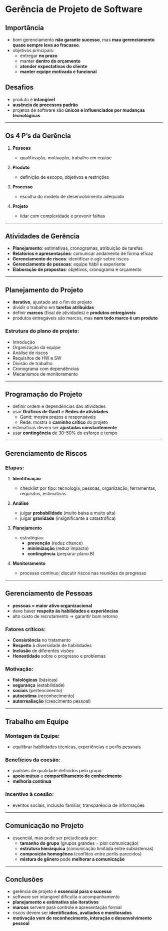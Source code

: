 # Gerência de Projeto de Software

## Importância
- bom gerenciamento **não garante sucesso**, mas **mau gerenciamento quase sempre leva ao fracasso**.
- objetivos principais:
  - entregar **no prazo**
  - manter **dentro do orçamento**
  - **atender expectativas do cliente**
  - **manter equipe motivada e funcional**

## Desafios
- produto é **intangível**
- **ausência de processos padrão**
- projetos de software são **únicos e influenciados por mudanças tecnológicas**

---

## Os 4 P’s da Gerência

1. **Pessoas**  
   - qualificação, motivação, trabalho em equipe

2. **Produto**  
   - definição de escopo, objetivos e restrições

3. **Processo**  
   - escolha do modelo de desenvolvimento adequado

4. **Projeto**  
   - lidar com complexidade e prevenir falhas

---

## Atividades de Gerência

- **Planejamento**: estimativas, cronogramas, atribuição de tarefas
- **Relatórios e apresentações**: comunicar andamento de forma eficaz
- **Gerenciamento de riscos**: identificar e agir sobre riscos
- **Gerenciamento de pessoas**: equipe hábil e experiente
- **Elaboração de propostas**: objetivos, cronograma e orçamento

---

## Planejamento do Projeto

- **iterativo**, ajustado até o fim do projeto
- dividir o trabalho em **tarefas atribuídas**
- definir **marcos** (final de atividades) e **produtos entregáveis**
- produtos entregáveis são marcos, mas **nem todo marco é um produto**

### Estrutura do plano de projeto:
- Introdução
- Organização da equipe
- Análise de riscos
- Requisitos de HW e SW
- Divisão de trabalho
- Cronograma com dependências
- Mecanismos de monitoramento

---

## Programação do Projeto

- definir ordem e dependências das atividades
- usar **Gráficos de Gantt** e **Redes de atividades**
  - Gantt: mostra prazos e responsáveis
  - Rede: mostra o **caminho crítico** do projeto
- estimativas devem ser **ajustadas constantemente**
- usar **contingência** de 30–50% do esforço e tempo

---

## Gerenciamento de Riscos

### Etapas:
1. **Identificação**  
   - checklist por tipo: tecnologia, pessoas, organização, ferramentas, requisitos, estimativas

2. **Análise**  
   - julgar **probabilidade** (muito baixa a muito alta)  
   - julgar **gravidade** (insignificante a catastrófica)

3. **Planejamento**  
   - estratégias:
     - **prevenção** (reduz chance)
     - **minimização** (reduz impacto)
     - **contingência** (preparar plano B)

4. **Monitoramento**  
   - processo contínuo; discutir riscos nas reuniões de progresso

---

## Gerenciamento de Pessoas

- **pessoas = maior ativo organizacional**
- deve haver **respeito às habilidades e experiências**
- alto custo de recrutamento → garantir bom retorno

### Fatores críticos:
- **Consistência** no tratamento
- **Respeito** à diversidade de habilidades
- **Inclusão** de diferentes visões
- **Honestidade** sobre o progresso e problemas

### Motivação:
- **fisiológicas** (básicas)
- **segurança** (estabilidade)
- **sociais** (pertencimento)
- **autoestima** (reconhecimento)
- **autorrealiação** (crescimento pessoal)

---

## Trabalho em Equipe

### Montagem da Equipe:
- equilibrar habilidades técnicas, experiências e perfis pessoais

### Benefícios da coesão:
- padrões de qualidade definidos pelo grupo
- **apoio mútuo** e **compartilhamento de conhecimento**
- **melhoria contínua**

### Incentivo à coesão:
- eventos sociais, inclusão familiar, transparência de informações

---

## Comunicação no Projeto

- essencial, mas pode ser prejudicada por:
  - **tamanho do grupo** (grupos grandes = pior comunicação)
  - **estrutura hierárquica** (comunicação limitada entre subsistemas)
  - **composição homogênea** (conflitos entre perfis parecidos)
  - **mistura de gênero** pode **melhorar a comunicação**

---

## Conclusões

- gerência de projeto é **essencial para o sucesso**
- software ser intangível dificulta o acompanhamento
- **planejamento e estimativa são iterativos**
- **marcos** servem para controle e apresentação formal
- riscos devem ser **identificados, avaliados e monitorados**
- **motivação vem de reconhecimento, interação e desenvolvimento pessoal**
